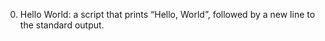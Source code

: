 0. Hello World:  a script that prints “Hello, World”, followed by a new line to the standard output.
